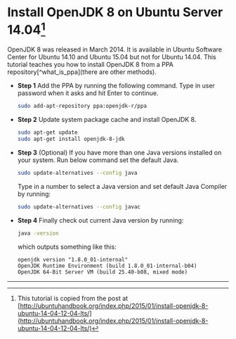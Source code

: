 # Install OpenJDK 8 on Ubuntu Server 14.04[^install_openjdk8_ref]

OpenJDK 8 was released in March 2014. It is available in Ubuntu Software Center for Ubuntu 14.10 and Ubuntu 15.04 but not for Ubuntu 14.04. This tutorial teaches you how to install OpenJDK 8 from a PPA repository[^what_is_ppa](there are other methods).

- **Step 1** Add the PPA by running the following command. Type in user password when it asks and hit Enter to continue.
  
  ```bash
  sudo add-apt-repository ppa:openjdk-r/ppa
  ```

- **Step 2** Update system package cache and install OpenJDK 8.

  ```bash
  sudo apt-get update 
  sudo apt-get install openjdk-8-jdk
  ```

- **Step 3** (Optional) If you have more than one Java versions installed on your system. Run below command set the default Java. 

  ```bash
  sudo update-alternatives --config java
  ```
  
  Type in a number to select a Java version and set default Java Compiler by running:
  
  ```bash
  sudo update-alternatives --config javac
  ```
  
- **Step 4** Finally check out current Java version by running:

  ```bash
  java -version
  ```
  
  which outputs something like this:
  
  ```
  openjdk version "1.8.0_01-internal"
  OpenJDK Runtime Environment (build 1.8.0_01-internal-b04)
  OpenJDK 64-Bit Server VM (build 25.40-b08, mixed mode)
  ```

---

[^install_openjdk8_ref]: This tutorial is copied from the post at [http://ubuntuhandbook.org/index.php/2015/01/install-openjdk-8-ubuntu-14-04-12-04-lts/](http://ubuntuhandbook.org/index.php/2015/01/install-openjdk-8-ubuntu-14-04-12-04-lts/)

[^what_is_pps]: PPA stands for Personal Package Archives, they are for non standard software/updates. If you are interested in more details about PPA, [the ask ubuntu page](http://askubuntu.com/questions/4983/what-are-ppas-and-how-do-i-use-them/4987) is a good start. 